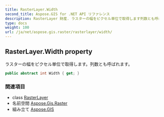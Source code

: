 ```yaml
---
title: RasterLayer.Width
second_title: Aspose.GIS for .NET API リファレンス
description: RasterLayer 財産. ラスターの幅をピクセル単位で取得します列数とも呼ばれます
type: docs
weight: 100
url: /ja/net/aspose.gis.raster/rasterlayer/width/
---
```

## RasterLayer.Width property

ラスターの幅をピクセル単位で取得します。列数とも呼ばれます。

```csharp
public abstract int Width { get; }
```

### 関連項目

* class [RasterLayer](../)
* 名前空間 [Aspose.Gis.Raster](../../rasterlayer/)
* 組み立て [Aspose.GIS](../../../)



